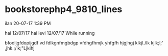 # bookstorephp4_9810_lines

ilan 20-07-17 1:39 PM

hai 12/07/17
hai levi 12/07/17
While running

bfodijgfdopijgdf
vd
fdlkgnfmgbdgp
vfdhgfhmjk
yhfgfh
hjgjhgj
klkjl./lk
kjlk;l;'
,jhk.;/lk;"Ljkihj
